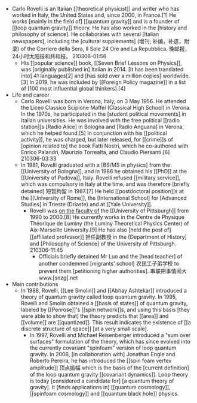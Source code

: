- Carlo Rovelli is an Italian [[theoretical physicist]] and writer who has worked in Italy, the United States and, since 2000, in France.[1] He works [mainly in the field of] [[quantum gravity]] and is a founder of [[loop quantum gravity]] theory. He has also worked in the [history and philosophy of science]. He collaborates with several [Italian newspapers], including the [cultural supplements] (增刊; 补编，补遗，附录) of the Corriere della Sera, Il Sole 24 Ore and La Repubblica. 晚邮报，24小时太阳报和共和报。
210306-01:56
    - His [[popular science]] book, [[Seven Brief Lessons on Physics]], was [originally published in] Italian in 2014. [It has been translated into] 41 languages[2] and [has sold over a million copies] worldwide.[3] In 2019, he was included by [[Foreign Policy magazine]] in a list of [100 most influential global thinkers].[4]
- Life and career
    - Carlo Rovelli was born in Verona, Italy, on 3 May 1956. He attended the Liceo Classico Scipione Maffei (Classical High School) in Verona. In the 1970s, he participated in the [student political movements] in Italian universities. He was involved with the free political [[radio station]]s [Radio Alice] in Bologna and [Radio Anguana] in Verona, which he helped found.[5] In conjunction with his [[political activity]], he was charged, but later released, for [[crime]]s of [opinion related to] the book Fatti Nostri, which he co-authored with Enrico Palandri, Maurizio Torrealta, and Claudio Piersanti.[6]
210306-03:33
    - In 1981, Rovelli graduated with a [BS/MS in physics] from the [[University of Bologna]], and in 1986 he obtained his [[PhD]] at the [[University of Padova]], Italy. Rovelli refused [[military service]], which was compulsory in Italy at the time, and was therefore [briefly detained] 短暂拘留 in 1987.[7] He held [[postdoctoral position]]s at the [[University of Rome]], the [International School] for [Advanced Studies] in Trieste (Driaste) and at [[Yale University]]. 
        - Rovelli was [on the faculty of]([[faculty]]) the [[University of Pittsburgh]] from 1990 to 2000.[8] He currently works in the Centre de Physique Théorique de Luminy (the Luminy Theoretical Physics Center) of Aix-Marseille University.[9] He has also [held the post of] [[affiliated professor]] 担任副教授 in the [Department of History] and [Philosophy of Science] of the University of Pittsburgh.
210306-11:45
            - Officials briefly detained Mr Luo and the [head teacher] of another condemned [migrants' school] 农民工子弟学校 to prevent them [petitioning higher authorities]. 串联把事情闹大 www.[snzg].net
- Main contributions
    - In 1988, Rovelli, [[Lee Smolin]] and [[Abhay Ashtekar]] introduced a theory of quantum gravity called loop quantum gravity. In 1995, Rovelli and Smolin obtained a [[basis of states]] of quantum gravity, labeled by [[Penrose]]'s [[spin network]]s, and using this basis [they were able to show that] the theory predicts that [[area]] and [[volume]] are [[quantized]]. This result indicates the existence of [[a discrete structure of space]] [at a very small scale]. 
        - In 1997, Rovelli and Michael Reisenberger introduced a "sum over surfaces" formulation of the theory, which has since evolved into the currently covariant "spinfoam" version of loop quantum gravity. In 2008, [in collaboration with] Jonathan Engle and Roberto Pereira, he has introduced the [[spin foam vertex amplitude]] 顶点振幅 which is the basis of the [current definition] of the loop quantum gravity [[covariant dynamics]]. Loop theory is today [considered a candidate for] [a quantum theory of gravity]. It [finds applications in] [[quantum cosmology]], [[spinfoam cosmology]] and [[quantum black hole]] physics.
